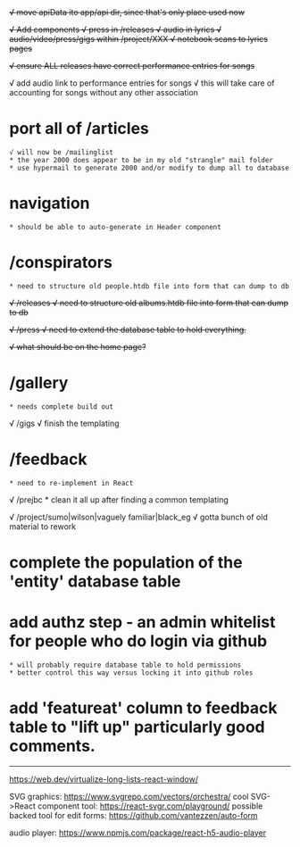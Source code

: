 <strike>
√ move apiData ito app/api dir, sinec that's only place used now

√ Add components
	√ press in /releases
	√ audio in lyrics
	√ audio/video/press/gigs within /project/XXX
	√ notebook scans to lyrics pages

√ ensure ALL releases have correct performance entries for songs
</strike>

√ add audio link to  performance entries for songs
  √ this will take care of accounting for songs without any other association

# port all of /articles
	√ will now be /mailinglist
	* the year 2000 does appear to be in my old "strangle" mail folder
	* use hypermail to generate 2000 and/or modify to dump all to database

# navigation
	* should be able to auto-generate in Header component

# /conspirators
	* need to structure old people.htdb file into form that can dump to db

<strike>
√ /releases
	√ need to structure old albums.htdb file into form that can dump to db

√ /press
	√ need to extend the database table to hold everything.

√ what should be on the home page?
</strike>

# /gallery
	* needs complete build out

√ /gigs
	√ finish the templating

# /feedback
	* need to re-implement in React

√ /prejbc
	* clean it all up after finding a common templating

√ /project/sumo|wilson|vaguely familiar|black_eg
	√ gotta bunch of old material to rework

# complete the population of the 'entity' database table

# add authz step - an admin whitelist for people who do login via github
	* will probably require database table to hold permissions
	* better control this way versus locking it into github roles

# add 'featureat' column to feedback table to "lift up" particularly good comments.

---
https://web.dev/virtualize-long-lists-react-window/

SVG graphics: https://www.svgrepo.com/vectors/orchestra/
cool SVG->React component tool: https://react-svgr.com/playground/
possible backed tool for edit forms: https://github.com/vantezzen/auto-form

audio player: https://www.npmjs.com/package/react-h5-audio-player
